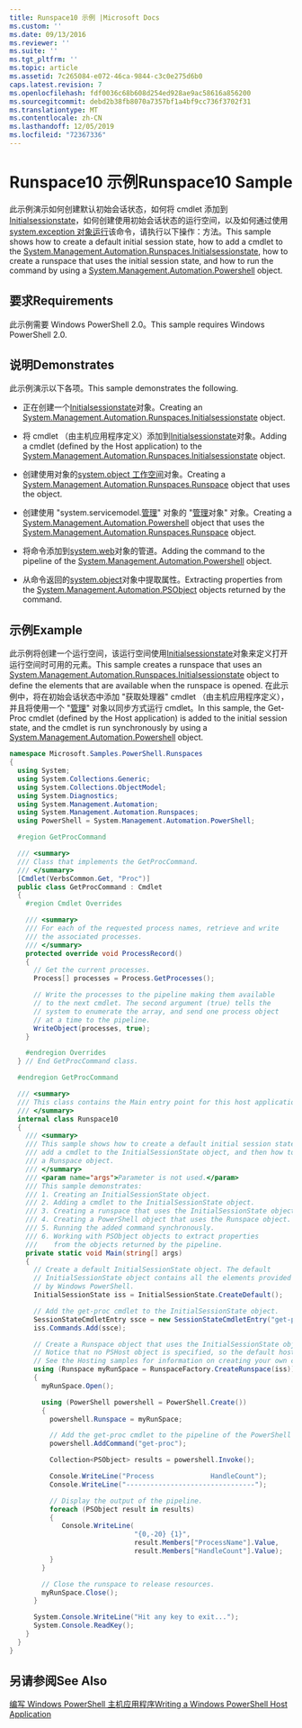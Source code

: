 ```yaml
---
title: Runspace10 示例 |Microsoft Docs
ms.custom: ''
ms.date: 09/13/2016
ms.reviewer: ''
ms.suite: ''
ms.tgt_pltfrm: ''
ms.topic: article
ms.assetid: 7c265084-e072-46ca-9844-c3c0e275d6b0
caps.latest.revision: 7
ms.openlocfilehash: fdf0036c68b608d254ed928ae9ac58616a856200
ms.sourcegitcommit: debd2b38fb8070a7357bf1a4bf9cc736f3702f31
ms.translationtype: MT
ms.contentlocale: zh-CN
ms.lasthandoff: 12/05/2019
ms.locfileid: "72367336"
---
```

# <a name="runspace10-sample"></a><span data-ttu-id="a00b7-102">Runspace10 示例</span><span class="sxs-lookup"><span data-stu-id="a00b7-102">Runspace10 Sample</span></span>

<span data-ttu-id="a00b7-103">此示例演示如何创建默认初始会话状态，如何将 cmdlet 添加到[Initialsessionstate](/dotnet/api/System.Management.Automation.Runspaces.InitialSessionState)，如何创建使用初始会话状态的运行空间，以及如何通过使用[system.exception 对象运行](/dotnet/api/system.management.automation.powershell)该命令，请执行以下操作：方法。</span><span class="sxs-lookup"><span data-stu-id="a00b7-103">This sample shows how to create a default initial session state, how to add a cmdlet to the [System.Management.Automation.Runspaces.Initialsessionstate](/dotnet/api/System.Management.Automation.Runspaces.InitialSessionState), how to create a runspace that uses the initial session state, and how to run the command by using a [System.Management.Automation.Powershell](/dotnet/api/system.management.automation.powershell) object.</span></span>

## <a name="requirements"></a><span data-ttu-id="a00b7-104">要求</span><span class="sxs-lookup"><span data-stu-id="a00b7-104">Requirements</span></span>

<span data-ttu-id="a00b7-105">此示例需要 Windows PowerShell 2.0。</span><span class="sxs-lookup"><span data-stu-id="a00b7-105">This sample requires Windows PowerShell 2.0.</span></span>

## <a name="demonstrates"></a><span data-ttu-id="a00b7-106">说明</span><span class="sxs-lookup"><span data-stu-id="a00b7-106">Demonstrates</span></span>

<span data-ttu-id="a00b7-107">此示例演示以下各项。</span><span class="sxs-lookup"><span data-stu-id="a00b7-107">This sample demonstrates the following.</span></span>

- <span data-ttu-id="a00b7-108">正在创建一个[Initialsessionstate](/dotnet/api/System.Management.Automation.Runspaces.InitialSessionState)对象。</span><span class="sxs-lookup"><span data-stu-id="a00b7-108">Creating an [System.Management.Automation.Runspaces.Initialsessionstate](/dotnet/api/System.Management.Automation.Runspaces.InitialSessionState) object.</span></span>

- <span data-ttu-id="a00b7-109">将 cmdlet （由主机应用程序定义）添加到[Initialsessionstate](/dotnet/api/System.Management.Automation.Runspaces.InitialSessionState)对象。</span><span class="sxs-lookup"><span data-stu-id="a00b7-109">Adding a cmdlet (defined by the Host application) to the [System.Management.Automation.Runspaces.Initialsessionstate](/dotnet/api/System.Management.Automation.Runspaces.InitialSessionState) object.</span></span>

- <span data-ttu-id="a00b7-110">创建使用对象的[system.object 工作空间](/dotnet/api/System.Management.Automation.Runspaces.Runspace)对象。</span><span class="sxs-lookup"><span data-stu-id="a00b7-110">Creating a [System.Management.Automation.Runspaces.Runspace](/dotnet/api/System.Management.Automation.Runspaces.Runspace) object that uses the object.</span></span>

- <span data-ttu-id="a00b7-111">创建使用 "system.servicemodel.[管理](/dotnet/api/System.Management.Automation.Runspaces.Runspace)" 对象的 "[管理](/dotnet/api/system.management.automation.powershell)对象" 对象。</span><span class="sxs-lookup"><span data-stu-id="a00b7-111">Creating a [System.Management.Automation.Powershell](/dotnet/api/system.management.automation.powershell) object that uses the [System.Management.Automation.Runspaces.Runspace](/dotnet/api/System.Management.Automation.Runspaces.Runspace) object.</span></span>

- <span data-ttu-id="a00b7-112">将命令添加到[system.web](/dotnet/api/system.management.automation.powershell)对象的管道。</span><span class="sxs-lookup"><span data-stu-id="a00b7-112">Adding the command to the pipeline of the [System.Management.Automation.Powershell](/dotnet/api/system.management.automation.powershell) object.</span></span>

- <span data-ttu-id="a00b7-113">从命令返回的[system.object](/dotnet/api/System.Management.Automation.PSObject)对象中提取属性。</span><span class="sxs-lookup"><span data-stu-id="a00b7-113">Extracting properties from the [System.Management.Automation.PSObject](/dotnet/api/System.Management.Automation.PSObject) objects returned by the command.</span></span>

## <a name="example"></a><span data-ttu-id="a00b7-114">示例</span><span class="sxs-lookup"><span data-stu-id="a00b7-114">Example</span></span>

<span data-ttu-id="a00b7-115">此示例将创建一个运行空间，该运行空间使用[Initialsessionstate](/dotnet/api/System.Management.Automation.Runspaces.InitialSessionState)对象来定义打开运行空间时可用的元素。</span><span class="sxs-lookup"><span data-stu-id="a00b7-115">This sample creates a runspace that uses an [System.Management.Automation.Runspaces.Initialsessionstate](/dotnet/api/System.Management.Automation.Runspaces.InitialSessionState) object to define the elements that are available when the runspace is opened.</span></span> <span data-ttu-id="a00b7-116">在此示例中，将在初始会话状态中添加 "获取处理器" cmdlet （由主机应用程序定义），并且将使用一个 "[管理](/dotnet/api/system.management.automation.powershell)" 对象以同步方式运行 cmdlet。</span><span class="sxs-lookup"><span data-stu-id="a00b7-116">In this sample, the Get-Proc cmdlet (defined by the Host application) is added to the initial session state, and the cmdlet is run synchronously by using a [System.Management.Automation.Powershell](/dotnet/api/system.management.automation.powershell) object.</span></span>

```csharp
namespace Microsoft.Samples.PowerShell.Runspaces
{
  using System;
  using System.Collections.Generic;
  using System.Collections.ObjectModel;
  using System.Diagnostics;
  using System.Management.Automation;
  using System.Management.Automation.Runspaces;
  using PowerShell = System.Management.Automation.PowerShell;

  #region GetProcCommand

  /// <summary>
  /// Class that implements the GetProcCommand.
  /// </summary>
  [Cmdlet(VerbsCommon.Get, "Proc")]
  public class GetProcCommand : Cmdlet
  {
    #region Cmdlet Overrides

    /// <summary>
    /// For each of the requested process names, retrieve and write
    /// the associated processes.
    /// </summary>
    protected override void ProcessRecord()
    {
      // Get the current processes.
      Process[] processes = Process.GetProcesses();

      // Write the processes to the pipeline making them available
      // to the next cmdlet. The second argument (true) tells the
      // system to enumerate the array, and send one process object
      // at a time to the pipeline.
      WriteObject(processes, true);
    }

    #endregion Overrides
  } // End GetProcCommand class.

  #endregion GetProcCommand

  /// <summary>
  /// This class contains the Main entry point for this host application.
  /// </summary>
  internal class Runspace10
  {
    /// <summary>
    /// This sample shows how to create a default initial session state, how to add
    /// add a cmdlet to the InitialSessionState object, and then how to create
    /// a Runspace object.
    /// </summary>
    /// <param name="args">Parameter is not used.</param>
    /// This sample demonstrates:
    /// 1. Creating an InitialSessionState object.
    /// 2. Adding a cmdlet to the InitialSessionState object.
    /// 3. Creating a runspace that uses the InitialSessionState object.
    /// 4. Creating a PowerShell object that uses the Runspace object.
    /// 5. Running the added command synchronously.
    /// 6. Working with PSObject objects to extract properties
    ///    from the objects returned by the pipeline.
    private static void Main(string[] args)
    {
      // Create a default InitialSessionState object. The default
      // InitialSessionState object contains all the elements provided
      // by Windows PowerShell.
      InitialSessionState iss = InitialSessionState.CreateDefault();

      // Add the get-proc cmdlet to the InitialSessionState object.
      SessionStateCmdletEntry ssce = new SessionStateCmdletEntry("get-proc", typeof(GetProcCommand), null);
      iss.Commands.Add(ssce);

      // Create a Runspace object that uses the InitialSessionState object.
      // Notice that no PSHost object is specified, so the default host is used.
      // See the Hosting samples for information on creating your own custom host.
      using (Runspace myRunSpace = RunspaceFactory.CreateRunspace(iss))
      {
        myRunSpace.Open();

        using (PowerShell powershell = PowerShell.Create())
        {
          powershell.Runspace = myRunSpace;

          // Add the get-proc cmdlet to the pipeline of the PowerShell object.
          powershell.AddCommand("get-proc");

          Collection<PSObject> results = powershell.Invoke();

          Console.WriteLine("Process              HandleCount");
          Console.WriteLine("--------------------------------");

          // Display the output of the pipeline.
          foreach (PSObject result in results)
          {
             Console.WriteLine(
                               "{0,-20} {1}",
                               result.Members["ProcessName"].Value,
                               result.Members["HandleCount"].Value);
          }
        }

        // Close the runspace to release resources.
        myRunSpace.Close();
      }

      System.Console.WriteLine("Hit any key to exit...");
      System.Console.ReadKey();
    }
  }
}
```

## <a name="see-also"></a><span data-ttu-id="a00b7-117">另请参阅</span><span class="sxs-lookup"><span data-stu-id="a00b7-117">See Also</span></span>

[<span data-ttu-id="a00b7-118">编写 Windows PowerShell 主机应用程序</span><span class="sxs-lookup"><span data-stu-id="a00b7-118">Writing a Windows PowerShell Host Application</span></span>](./writing-a-windows-powershell-host-application.md)
